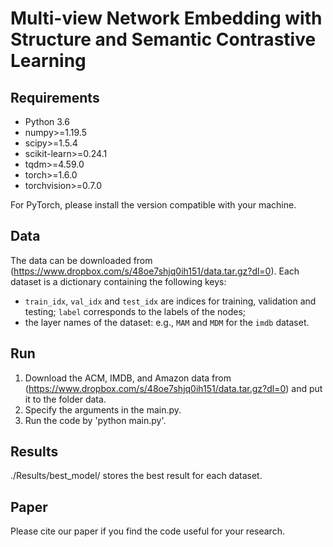 # Multi-view Network Embedding with Structure and Semantic Contrastive Learning

## Requirements
- Python 3.6
- numpy>=1.19.5
- scipy>=1.5.4
- scikit-learn>=0.24.1
- tqdm>=4.59.0
- torch>=1.6.0 
- torchvision>=0.7.0

For PyTorch, please install the version compatible with your machine.

## Data
The data can be downloaded from (https://www.dropbox.com/s/48oe7shjq0ih151/data.tar.gz?dl=0).
Each dataset is a dictionary containing the following keys:
- `train_idx`, `val_idx` and `test_idx` are indices for training, validation and testing; 
`label` corresponds to the labels of the nodes;
- the layer names of the dataset: e.g., `MAM` and `MDM` for the `imdb` dataset.

## Run
1. Download the ACM, IMDB, and Amazon data from (https://www.dropbox.com/s/48oe7shjq0ih151/data.tar.gz?dl=0) and put it to the folder data.
2. Specify the arguments in the main.py.
3. Run the code by 'python main.py'.

## Results
./Results/best_model/ stores the best result for each dataset.

## Paper
Please cite our paper if you find the code useful for your research.

```

```
